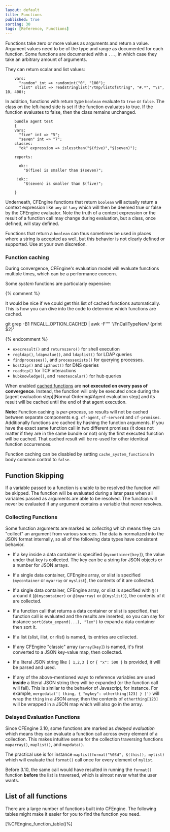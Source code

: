 ```yaml
---
layout: default
title: Functions
published: true
sorting: 30
tags: [Reference, Functions]
---
```


Functions take zero or more values as arguments and return a value.
Argument values need to be of the type and range as documented for each
function. Some functions are documented with a `...`, in which case they
take an arbitrary amount of arguments.

They can return scalar and list values:

```cf3
    vars:
      "random" int => randomint("0", "100");
      "list" slist => readstringlist("/tmp/listofstring", "#.*", "\s", 10, 400);
```

In addition, functions with return type `boolean` evaluate to `true` or
`false`. The class on the left-hand side is set if the function evaluates to
true. If the function evaluates to false, then the class remains unchanged.

```cf3
    bundle agent test
    {
    vars:
      "five" int => "5";
      "seven" int => "7";
    classes:
      "ok" expression => islessthan("$(five)","$(seven)");

    reports:

      ok::
        "$(five) is smaller than $(seven)";

     !ok::
        "$(seven) is smaller than $(five)";

    }
```

Underneath, CFEngine functions that return `boolean` will actually
return a context expression like `any` or `!any` which will then be
deemed true or false by the CFEngine evaluator.  Note the truth of a
context expression or the result of a function call may change during
evaluation, but a class, once defined, will stay defined.

Functions that return a `boolean` can thus sometimes be used in places
where a string is accepted as well, but this behavior is not clearly
defined or supported.  Use at your own discretion.

### Function caching

During convergence, CFEngine's evaluation model will evaluate
functions multiple times, which can be a performance concern.

Some _system_ functions are particularly expensive:

{% comment %}

It would be nice if we could get this list of cached functions automatically.
This is how you can dive into the code to determine which functions are cached.

git grep -B1 FNCALL_OPTION_CACHED | awk -F'"' '/FnCallTypeNew/ {print $2}'

{% endcomment %}

* `execresult()` and `returnszero()` for shell execution
* `regldap()`, `ldapvalue()`, and `ldaplist()` for LDAP queries
* `findprocesses()`, and `processexists()` for querying processes.
* `host2ip()` and `ip2host()` for DNS queries
* `readtcp()` for TCP interactions
* `hubknowledge()`, and `remotescalar()` for hub queries

When
enabled
[cached functions](https://docs.cfengine.com/docs/{{site.cfengine.branch}}/search.html?q=The+return+value+is+cached) are
**not executed on every pass of convergence**. Instead, the function will only
be executed once during
the [agent evaluation step][Normal Ordering#Agent evaluation step] and its
result will be cached until the end of that agent execution.

**Note:** Function caching is *per-process*, so results will not be cached between
separate components e.g. `cf-agent`, `cf-serverd` and `cf-promises`.
Additionally functions are cached by hashing the function arguments. If you have
the exact same function call in two different promises (it does not matter if
they are in the same bundle or not) only the first executed function will be
cached. That cached result will be re-used for other identical function
occurrences.

Function caching can be disabled by setting `cache_system_functions` in body
common control to `false`.

## Function Skipping

If a variable passed to a function is unable to be resolved the function will
be skipped. The function will be evaluated during a later pass when all
variables passed as arguments are able to be resolved. The function will never
be evaluated if any argument contains a variable that never resolves.

### Collecting Functions

Some function arguments are marked as *collecting* which means they
can "collect" an argument from various sources. The data is normalized
into the JSON format internally, so all of the following data types
have consistent behavior.

* If a key inside a data container is specified (`mycontainer[key]`),
the value under that key is collected. The key can be a string for
JSON objects or a number for JSON arrays.

* If a single data container, CFEngine array, or slist is specified
(`mycontainer` or `myarray` or `myslist`), the contents of it are
collected.

* If a single data container, CFEngine array, or slist is specified
with `@()` around it (`@(mycontainer)` or `@(myarray)` or
`@(myslist)`), the contents of it are collected.

* If a function call that returns a data container or slist is
  specified, that function call is evaluated and the results are
  inserted, so you can say for instance `sort(data_expand(...), "lex")`
  to expand a data container then sort it.

* If a list (slist, ilist, or rlist) is named, its entries are collected.

* If any CFEngine "classic" array (`array[key]`) is named, it's first
converted to a JSON key-value map, then collected.

* If a literal JSON string like `[ 1,2,3 ]` or `{ "x": 500 }` is
provided, it will be parsed and used.

* If any of the above-mentioned ways to reference variables are used
**inside** a literal JSON string they will be expanded (or the
function call will fail). This is similar to the behavior of
Javascript, for instance.  For example, `mergedata('[ thing, { "mykey": otherthing[123] } ]')`
will wrap the `thing` in a JSON array; then the contents of
`otherthing[123]` will be wrapped in a JSON map which will also go in
the array.

### Delayed Evaluation Functions

Since CFEngine 3.10, some functions are marked as *delayed evaluation* which
means they can evaluate a function call across every element of a collection.
This makes intuitive sense for the collection traversing functions `maparray()`,
`maplist()`, and `mapdata()`.

The practical use is for instance `maplist(format("%03d", $(this)), mylist)`
which will evaluate that `format()` call once for every element of `mylist`.

Before 3.10, the same call would have resulted in running the `format()`
function **before** the list is traversed, which is almost never what the user
wants.

## List of all functions

There are a large number of functions built into CFEngine. The following
tables might make it easier for you to find the function you need.

[%CFEngine_function_table()%]
